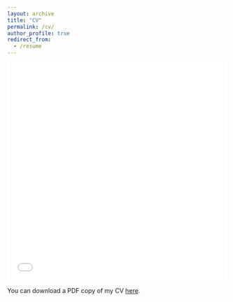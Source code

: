 ```yaml
---
layout: archive
title: "CV"
permalink: /cv/
author_profile: true
redirect_from:
  - /resume
---
```


<iframe src="/files/CV_Matias_Navarro_2022.pdf" width="100%" height="500" frameborder="no" border="0" marginwidth="0" marginheight="0"></iframe>

You can download a PDF copy of my CV [here](/files/CV_Matias_Navarro_2022.pdf).
